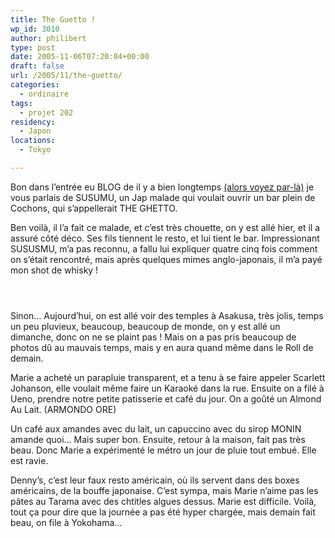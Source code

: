 ```yaml
---
title: The Guetto !
wp_id: 3010
author: philibert
type: post
date: 2005-11-06T07:20:04+00:00
draft: false
url: /2005/11/the-guetto/
categories:
  - ordinaire
tags:
  - projet 202
residency:
  - Japon
locations:
  - Tokyo

---
```

Bon dans l&rsquo;entrée eu BLOG de il y a bien longtemps [(alors voyez par-là)][1] je vous parlais de SUSUMU, un Jap malade qui voulait ouvrir un bar plein de Cochons, qui s&rsquo;appellerait THE GHETTO. 

Ben voilà, il l&rsquo;a fait ce malade, et c&rsquo;est très chouette, on y est allé hier, et il a assuré côté déco. Ses fils tiennent le resto, et lui tient le bar. Impressionant SUSUSMU, m&rsquo;a pas reconnu, a fallu lui expliquer quatre cinq fois comment on s&rsquo;était rencontré, mais après quelques mimes anglo-japonais, il m&rsquo;a payé mon shot de whisky !

<div class="gallery-container">
  <div class="gallery">
    <figure class="image-frame landscape"> <img src="{{< aws >}}/uploads/2012/09/370682866105.jpeg" alt="" /> </figure> <figure class="image-frame landscape"> <img src="{{< aws >}}/uploads/2012/09/370682903651.jpeg" alt="" /> </figure> <figure class="image-frame landscape"> <img src="{{< aws >}}/uploads/2012/09/370682921640.jpeg" alt="" /> </figure>
  </div>
</div>

Sinon&#8230; Aujourd&rsquo;hui, on est allé voir des temples à Asakusa, très jolis, temps un peu pluvieux, beaucoup, beaucoup de monde, on y est allé un dimanche, donc on ne se plaint pas ! Mais on a pas pris beaucoup de photos dû au mauvais temps, mais y en aura quand même dans le Roll de demain. 

Marie a acheté un parapluie transparent, et a tenu à se faire appeler Scarlett Johanson, elle voulait même faire un Karaoké dans la rue. Ensuite on a filé à Ueno, prendre notre petite patisserie et café du jour. On a goûté un Almond Au Lait. (ARMONDO ORE)
  
Un café aux amandes avec du lait, un capuccino avec du sirop MONIN amande quoi&#8230; Mais super bon. Ensuite, retour à la maison, fait pas très beau. Donc Marie a expérimenté le métro un jour de pluie tout embué. Elle est ravie.

Denny&rsquo;s, c&rsquo;est leur faux resto américain, où ils servent dans des boxes américains, de la bouffe japonaise. C&rsquo;est sympa, mais Marie n&rsquo;aime pas les pâtes au Tarama avec des chtitles algues dessus. Marie est difficile. Voilà, tout ça pour dire que la journée a pas été hyper chargée, mais demain fait beau, on file à Yokohama&#8230;

 [1]: http://benmerde.loc/2005/09/experience-sociale/ "Expérience Sociale"